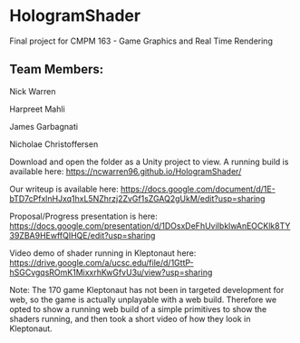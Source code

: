 # HologramShader
Final project for CMPM 163 - Game Graphics and Real Time Rendering

## Team Members:
Nick Warren

Harpreet Mahli

James Garbagnati

Nicholae Christoffersen


Download and open the folder as a Unity project to view.
A running build is available here:
https://ncwarren96.github.io/HologramShader/

Our writeup is available here: https://docs.google.com/document/d/1E-bTD7cPfxlnHJxq1hxL5NZhrzj2ZvGf1sZGAQ2gUkM/edit?usp=sharing

Proposal/Progress presentation is here: https://docs.google.com/presentation/d/1DOsxDeFhUviIbklwAnEOCKlk8TY39ZBA9HEwffQIHQE/edit?usp=sharing

Video demo of shader running in Kleptonaut here: https://drive.google.com/a/ucsc.edu/file/d/1GttP-hSGCvgqsROmK1MixxrhKwGfvU3u/view?usp=sharing



Note: The 170 game Kleptonaut has not been in targeted development for web, so the game is actually unplayable with a web build. Therefore we opted to show a running web build of a simple primitives to show the shaders running, and then took a short video of how they look in Kleptonaut.